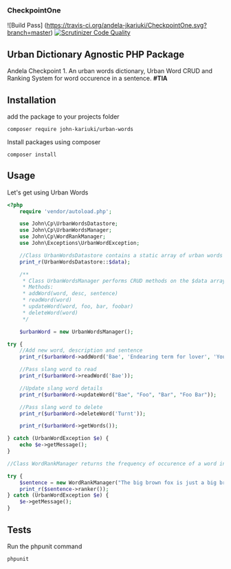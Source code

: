 ### CheckpointOne

![Build Pass] (https://travis-ci.org/andela-jkariuki/CheckpointOne.svg?branch=master)
[![Scrutinizer Code Quality](https://scrutinizer-ci.com/g/andela-jkariuki/CheckpointOne/badges/quality-score.png?b=master)](https://scrutinizer-ci.com/g/andela-jkariuki/CheckpointOne/?branch=master)

##  Urban Dictionary Agnostic PHP Package

Andela Checkpoint 1. An urban words dictionary, Urban Word CRUD and Ranking System for word occurence in a sentence. **#TIA**

## Installation
add the package to your projects folder
```
composer require john-kariuki/urban-words
```

Install packages using composer
```
composer install
```

## Usage

Let's get using Urban Words

```php
<?php
    require 'vendor/autoload.php';

    use John\Cp\UrbanWordsDatastore;
    use John\Cp\UrbanWordsManager;
    use John\Cp\WordRankManager;
    use John\Exceptions\UrbanWordException;

    //Class UrbanWordsDatastore contains a static array of urban words
    print_r(UrbanWordsDatastore::$data);

    /**
     * Class UrbanWordsManager performs CRUD methods on the $data array in UrbanWordsDataStore
     * Methods:
     * addWord(word, desc, sentence)
     * readWord(word)
     * updateWord(word, foo, bar, foobar)
     * deleteWord(word)
     */

    $urbanWord = new UrbanWordsManager();

try {
    //Add new word, description and sentence
    print_r($urbanWord->addWord('Bae', 'Endearing term for lover', 'Your bae has a bae'));

    //Pass slang word to read
    print_r($urbanWord->readWord('Bae'));

    //Update slang word details
    print_r($urbanWord->updateWord("Bae", "Foo", "Bar", "Foo Bar"));

    //Pass slang word to delete
    print_r($urbanWord->deleteWord('Turnt'));

    print_r($urbanWord->getWords());

} catch (UrbanWordException $e) {
    echo $e->getMessage();
}

//Class WordRankManager returns the frequency of occurence of a word in a sentence

try {
    $sentence = new WordRankManager("The big brown fox is just a big brown fox jumping up all in the lazy dog's business");
    print_r($sentence->ranker());
} catch (UrbanWordException $e) {
    $e->getMessage();
}
```

## Tests

Run the phpunit command
```
phpunit
```


